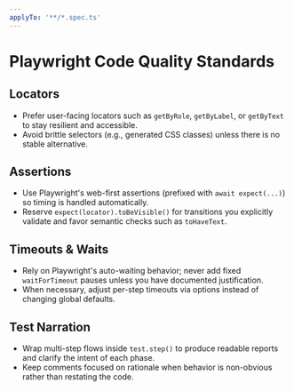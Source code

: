 ```yaml
---
applyTo: '**/*.spec.ts'
---
```


# Playwright Code Quality Standards

## Locators
- Prefer user-facing locators such as `getByRole`, `getByLabel`, or `getByText` to stay resilient and accessible.
- Avoid brittle selectors (e.g., generated CSS classes) unless there is no stable alternative.

## Assertions
- Use Playwright's web-first assertions (prefixed with `await expect(...)`) so timing is handled automatically.
- Reserve `expect(locator).toBeVisible()` for transitions you explicitly validate and favor semantic checks such as `toHaveText`.

## Timeouts & Waits
- Rely on Playwright's auto-waiting behavior; never add fixed `waitForTimeout` pauses unless you have documented justification.
- When necessary, adjust per-step timeouts via options instead of changing global defaults.

## Test Narration
- Wrap multi-step flows inside `test.step()` to produce readable reports and clarify the intent of each phase.
- Keep comments focused on rationale when behavior is non-obvious rather than restating the code.
